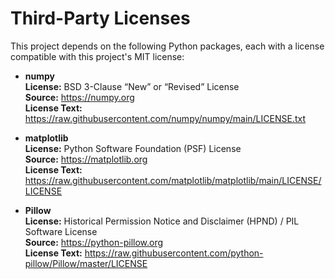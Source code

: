 # Third-Party Licenses

This project depends on the following Python packages, each with a license compatible with this project's MIT license:

- **numpy**  
  **License:** BSD 3-Clause “New” or “Revised” License  
  **Source:** https://numpy.org  
  **License Text:** https://raw.githubusercontent.com/numpy/numpy/main/LICENSE.txt

- **matplotlib**  
  **License:** Python Software Foundation (PSF) License  
  **Source:** https://matplotlib.org  
  **License Text:** https://raw.githubusercontent.com/matplotlib/matplotlib/main/LICENSE/LICENSE

- **Pillow**  
  **License:** Historical Permission Notice and Disclaimer (HPND) / PIL Software License  
  **Source:** https://python-pillow.org  
  **License Text:** https://raw.githubusercontent.com/python-pillow/Pillow/master/LICENSE

